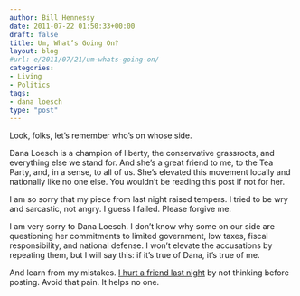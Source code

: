 ```yaml
---
author: Bill Hennessy
date: 2011-07-22 01:50:33+00:00
draft: false
title: Um, What’s Going On?
layout: blog
#url: e/2011/07/21/um-whats-going-on/
categories:
- Living
- Politics
tags:
- dana loesch
type: "post"
---
```


Look, folks, let’s remember who’s on whose side. 

Dana Loesch is a champion of liberty, the conservative grassroots, and everything else we stand for. And she’s a great friend to me, to the Tea Party, and, in a sense, to all of us. She’s elevated this movement locally and nationally like no one else. You wouldn’t be reading this post if not for her. 

I am so sorry that my piece from last night raised tempers. I tried to be wry and sarcastic, not angry. I guess I failed. Please forgive me. 

I am very sorry to Dana Loesch. I don’t know why some on our side are questioning her commitments to limited government, low taxes, fiscal responsibility, and national defense. I won’t elevate the accusations by repeating them, but I will say this: if it’s true of Dana, it’s true of me. 

And learn from my mistakes. [I hurt a friend last night](https://hennessysview.com/living/let-me-apologize/) by not thinking before posting. Avoid that pain. It helps no one.
